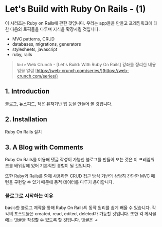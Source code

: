 # Let's Build with Ruby On Rails - (1)
이 시리즈는 Ruby on Rails에 관한 것입니다. 우리는 app들을 만들고 프레임워크에 대한 다음의 토픽들을 다루며 지식을 확장시킬 것입니다. 
- MVC patterns, CRUD 
- databases, migrations, generators 
- stylesheets, javascript
- ruby, rails

> `Note`
> Web Crunch - [Let's Build: With Ruby On Rails] 강좌를 정리한 내용임을 알림
> [https://web-crunch.com/series/](https://web-crunch.com/series/)


## 1. Introduction
 블로그, 뉴스피드, 작은 유저기반 앱 등을 만들어 볼 것입니다.
 
## 2. Installation
Ruby On Rails 설치

## 3. A Blog with Comments
Ruby On Rails를 이용해 댓글 작성이 가능한 블로그를 만들어 보는 것은 이 프레임워크를 배워감에 있어 기본적인 경험이 될 것입니다.

또한 Ruby와 Rails를 함께 사용하면 CRUD 접근 방식 기반의 상당히 간단한 MVC 패턴을 구현할 수 있기 때문에 동적 데이터를 다루기 용이합니다.

### 블로그로 시작하는 이유
basic한 블로그 제작을 통해 Ruby On Rails의 동작 원리를 쉽게 배울 수 있습니다. 각각의 포스트들은 created, read, edited, deleted가 가능할 것입니다. 또한 각 게시물에는 댓글을 작성할 수 있도록 할 것입니다. 댓글은 ㅅ

<!--stackedit_data:
eyJoaXN0b3J5IjpbLTUxOTczOTA5MywtODkzNzMxMTksLTMxNz
g1ODUxMSw5MDEyNzcxNTZdfQ==
-->